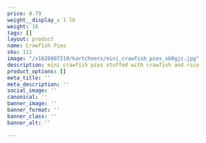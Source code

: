 ```yaml
---
price: 8.79
weight__display_: 1 lb
weight: 16
tags: []
layout: product
name: Crawfish Pies
sku: 111
image: "/v1628007219/kartchners/mini_crawfish_pies_xb0gjz.jpg"
description: mini crawfish pies stuffed with crawfish and rice
product_options: []
meta_title: ''
meta_description: ''
social_image: ''
canonical: ''
banner_image: ''
banner_format: ''
banner_class: ''
banner_alt: ''

---
```

